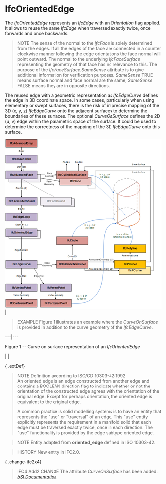 IfcOrientedEdge
===============
The _IfcOrientedEdge_ represents an _IfcEdge_ with an _Orientation_ flag
applied. It allows to reuse the same _IfcEdge_ when traversed exactly twice,
once forwards and once backwards.  
  
> NOTE  The sense of the normal to the _IfcFace_ is solely determined from the
> edges. If all the edges of the face are connected in a counter clockwise
> manner following the edge orientations the face normal will point outward.
> The normal to the underlying _IfcFaceSurface_ representing the geometry of
> that face has no relevance to this. The purpose of the
> _IfcFaceSurface.SameSense_ attribute is to give additional information for
> verification purposes. _SameSense_ TRUE means surface normal and face normal
> are the same, _SameSense_ FALSE means they are in opposite directions.  
  
The reused edge with a geometric representation as _IfcEdgeCurve_ defines the
edge in 3D coordinate space. In some cases, particularly when using elementary
or swept surfaces, there is the risk of imprecise mapping of the 3D (x, y, z)
_IfcEdgeCurve_ onto the adjacent surfaces to determine the boundaries of these
surfaces. The optional _CurveOnSurface_ defines the 2D (u, v) edge within the
parametric space of the surface. It could be used to determine the correctness
of the mapping of the 3D _IfcEdgeCurve_ onto this surface.  
  
  
  
![example](../figures/ifcadvancedbrep_02.png)  
|

> EXAMPLE  Figure 1 illustrates an example where the _CurveOnSurface_ is
> provided in addition to the curve geometry of the _IfcEdgeCurve_.

  
  
---|---  
  

Figure 1 -- Curve on surface representation of an _IfcOrientedEdge_

|   |  
  
  
  
{ .extDef}  
> NOTE  Definition according to ISO/CD 10303-42:1992  
> An oriented edge is an edge constructed from another edge and contains a
> BOOLEAN direction flag to indicate whether or not the orientation of the
> constructed edge agrees with the orientation of the original edge. Except
> for perhaps orientation, the oriented edge is equivalent to the original
> edge.  
>  
> A common practice is solid modelling systems is to have an entity that
> represents the "use" or "traversal" of an edge. This "use" entity explicitly
> represents the requirement in a manifold solid that each edge must be
> traversed exactly twice, once in each direction. The "use" functionality is
> provided by the edge subtype oriented edge.  
  
> NOTE  Entity adapted from **oriented_edge** defined in ISO 10303-42.  
  
> HISTORY  New entity in IFC2.0.  
  
{ .change-ifc2x4}  
> IFC4 Add2 CHANGE  The attribute _CurveOnSurface_ has been added.  
[ _bSI
Documentation_](https://standards.buildingsmart.org/IFC/DEV/IFC4_2/FINAL/HTML/schema/ifctopologyresource/lexical/ifcorientededge.htm)


